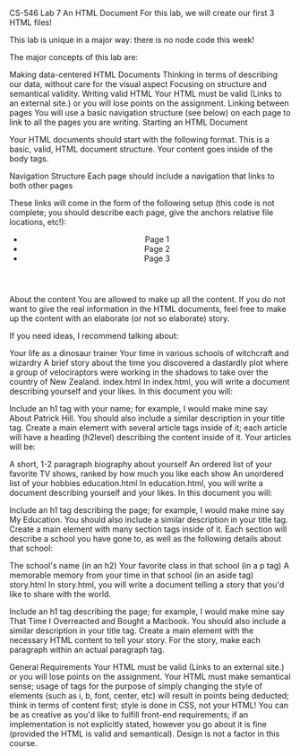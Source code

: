 CS-546 Lab 7
An HTML Document
For this lab, we will create our first 3 HTML files!

This lab is unique in a major way: there is no node code this week!

The major concepts of this lab are:

Making data-centered HTML Documents
Thinking in terms of describing our data, without care for the visual aspect
Focusing on structure and semantical validity.
Writing valid HTML
Your HTML must be valid (Links to an external site.) or you will lose points on the assignment.
Linking between pages
You will use a basic navigation structure (see below) on each page to link to all the pages you are writing.
Starting an HTML Document

Your HTML documents should start with the following format. This is a basic, valid, HTML document structure. Your content goes inside of the body tags.

<!DOCTYPE html>
<html lang="en">
  <head>
    <meta charset="utf-8">
    <title>title</title>
  </head>
  <body>
    <!-- page content -->
  </body>
</html>
Navigation Structure
Each page should include a navigation that links to both other pages

These links will come in the form of the following setup (this code is not complete; you should describe each page, give the anchors relative file locations, etc!):

<header>
  <nav>
    <ul>
      <li><a>Page 1</a></li>
      <li><a>Page 2</a></li>
      <li><a>Page 3</a></li>
    </ul>
  </nav>
</header>
About the content
You are allowed to make up all the content. If you do not want to give the real information in the HTML documents, feel free to make up the content with an elaborate (or not so elaborate) story.

If you need ideas, I recommend talking about:

Your life as a dinosaur trainer
Your time in various schools of witchcraft and wizardry
A brief story about the time you discovered a dastardly plot where a group of velociraptors were working in the shadows to take over the country of New Zealand.
index.html
In index.html, you will write a document describing yourself and your likes. In this document you will:

Include an h1 tag with your name; for example, I would make mine say About Patrick Hill. You should also include a similar description in your title tag.
Create a main element with several article tags inside of it; each article will have a heading (h2level) describing the content inside of it.
Your articles will be:

A short, 1-2 paragraph biography about yourself
An ordered list of your favorite TV shows, ranked by how much you like each show
An unordered list of your hobbies
education.html
In education.html, you will write a document describing yourself and your likes. In this document you will:

Include an h1 tag describing the page; for example, I would make mine say My Education. You should also include a similar description in your title tag.
Create a main element with many section tags inside of it. Each section will describe a school you have gone to, as well as the following details about that school:

The school's name (in an h2)
Your favorite class in that school (in a p tag)
A memorable memory from your time in that school (in an aside tag)
story.html
In story.html, you will write a document telling a story that you'd like to share with the world.

Include an h1 tag describing the page; for example, I would make mine say That Time I Overreacted and Bought a Macbook. You should also include a similar description in your title tag.
Create a main element with the necessary HTML content to tell your story.
For the story, make each paragraph within an actual paragraph tag.

General Requirements
Your HTML must be valid (Links to an external site.) or you will lose points on the assignment.
Your HTML must make semantical sense; usage of tags for the purpose of simply changing the style of elements (such as i, b, font, center, etc) will result in points being deducted; think in terms of content first; style is done in CSS, not your HTML!
You can be as creative as you'd like to fulfill front-end requirements; if an implementation is not explicitly stated, however you go about it is fine (provided the HTML is valid and semantical). Design is not a factor in this course.